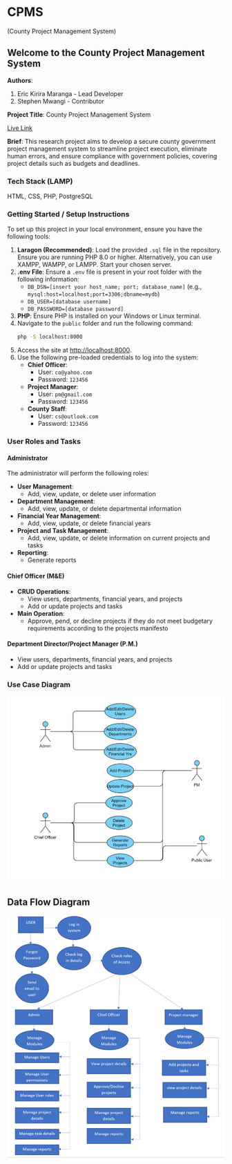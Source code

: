 # CPMS 
(County Project Management System)
## Welcome to the County Project Management System

**Authors**: 
1. Eric Kirira Maranga - Lead Developer
2. Stephen Mwangi - Contributor

**Project Title**: County Project Management System

[Live Link](https://countypms.azurewebsites.net/)

**Brief**: This research project aims to develop a secure county government project management system to streamline project execution, 
eliminate human errors, and ensure compliance with government policies, covering project details such as budgets and deadlines.

### Tech Stack (LAMP)
HTML, CSS, PHP, PostgreSQL

### Getting Started / Setup Instructions

To set up this project in your local environment, ensure you have the following tools:

1. **Laragon (Recommended)**: Load the provided `.sql` file in the repository. Ensure you are running PHP 8.0 or higher. Alternatively, you can use XAMPP, WAMPP, or LAMPP. Start your chosen server.
2. **.env File**: Ensure a `.env` file is present in your root folder with the following information:
   - `DB_DSN=[insert your host_name; port; database_name]` (e.g., `mysql:host=localhost;port=3306;dbname=mydb`)
   - `DB_USER=[database username]`
   - `DB_PASSWORD=[database password]`
3. **PHP**: Ensure PHP is installed on your Windows or Linux terminal.
4. Navigate to the `public` folder and run the following command:
   ```sh
   php -S localhost:8000
   ```
5. Access the site at [http://localhost:8000](http://localhost:8000).
6. Use the following pre-loaded credentials to log into the system:
   - **Chief Officer**:
      - User: `co@yahoo.com`
      - Password: `123456`
   - **Project Manager**:
      - User: `pm@gmail.com`
      - Password: `123456`
   - **County Staff**:
      - User: `cs@outlook.com`
      - Password: `123456`

### User Roles and Tasks

#### Administrator
The administrator will perform the following roles:
- **User Management**:
    - Add, view, update, or delete user information
- **Department Management**:
    - Add, view, update, or delete departmental information
- **Financial Year Management**:
    - Add, view, update, or delete financial years
- **Project and Task Management**:
    - Add, view, update, or delete information on current projects and tasks
- **Reporting**:
    - Generate reports

#### Chief Officer (M&E)
- **CRUD Operations**:
    - View users, departments, financial years, and projects
    - Add or update projects and tasks
- **Main Operation**:
    - Approve, pend, or decline projects if they do not meet budgetary requirements according to the projects manifesto

#### Department Director/Project Manager (P.M.)
- View users, departments, financial years, and projects
- Add or update projects and tasks

### Use Case Diagram
![img.png](public/assets/img/img.png)

## Data Flow Diagram
![img_1.png](public/assets/img/img_1.png)